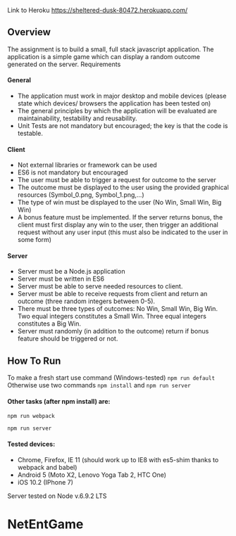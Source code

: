 
Link to Heroku https://sheltered-dusk-80472.herokuapp.com/

## Overview
The assignment is to build a small, full stack javascript application. The application is a simple game
which can display a random outcome generated on the server.
Requirements

#### General

- The application must work in major desktop and mobile devices (please state which devices/
browsers the application has been tested on)
- The general principles by which the application will be evaluated are maintainability, testability and
reusability.
- Unit Tests are not mandatory but encouraged; the key is that the code is testable.

#### Client

- Not external libraries or framework can be used
- ES6 is not mandatory but encouraged
- The user must be able to trigger a request for outcome to the server
- The outcome must be displayed to the user using the provided graphical resources (Symbol_0.png,
Symbol_1.png,…)
- The type of win must be displayed to the user (No Win, Small Win, Big Win)
- A bonus feature must be implemented. If the server returns bonus, the client must first display any
win to the user, then trigger an additional request without any user input (this must also be indicated
to the user in some form)

#### Server

- Server must be a Node.js application
- Server must be written in ES6
- Server must be able to serve needed resources to client.
- Server must be able to receive requests from client and return an outcome (three random integers
between 0-5).
- There must be three types of outcomes: No Win, Small Win, Big Win. Two equal integers constitutes a
Small Win. Three equal integers constitutes a Big Win.
- Server must randomly (in addition to the outcome) return if bonus feature should be triggered or not.


## How To Run
To make a fresh start use command (Windows-tested)
`npm run default`
Otherwise use two commands
`npm install` and  `npm run server`

#### Other tasks (after npm install) are:
`npm run webpack`

`npm run server`


#### Tested devices:
- Chrome, Firefox, IE 11 (should work up to IE8 with es5-shim thanks to webpack and babel)
- Android 5 (Moto X2, Lenovo Yoga Tab 2, HTC One)
- iOS 10.2 (IPhone 7)


Server tested on Node v.6.9.2 LTS
# NetEntGame
